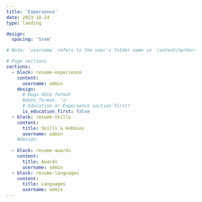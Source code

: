 ```yaml
---
title: 'Experience'
date: 2023-10-24
type: landing

design:
  spacing: '5rem'

# Note: `username` refers to the user's folder name in `content/authors/`

# Page sections
sections:
  - block: resume-experience
    content:
      username: admin
    design:
      # Hugo date format
      #date_format: 'a'
      # Education or Experience section first?
      is_education_first: false
  - block: resume-skills
    content:
      title: Skills & Hobbies
      username: admin
    #design:
      
  - block: resume-awards
    content:
      title: Awards
      username: admin
  - block: resume-languages
    content:
      title: Languages
      username: admin
---
```

